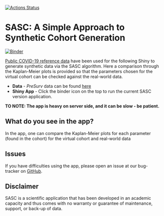 [![Actions Status](https://github.com/Fraunhofer-ITMP/SASC/workflows/repo2docker/badge.svg)](https://github.com/Fraunhofer-ITMP/SASC/actions)

# SASC:  A Simple Approach to Synthetic Cohort Generation
[![Binder](https://mybinder.org/badge_logo.svg)](https://mybinder.org/v2/gh/Fraunhofer-ITMP/SASC/main?urlpath=shiny/)

[Public COVID-19 reference data](https://github.com/HAIRLAB/Pre_Surv_COVID_19/tree/master/data) have been used for the following Shiny to generate synthetic data via the SASC algorithm. Here a comparison through the Kaplan-Meier plots is provided so that the parameters chosen for the virtual cohort can be checked against the real-world data.

- **Data** - *PreSurv* data can be found [here](https://github.com/HAIRLAB/Pre_Surv_COVID_19/tree/master/data)
- **Shiny App** - Click the binder icon on the top to run the current SASC version application.

<b>TO NOTE: The app is heavy on server side, and it can be slow - be patient.</b> 

## What do you see in the app?
In the app, one can compare the Kaplan-Meier plots for each parameter (found in the cohort) for the virtual cohort and real-world data


## Issues
If you have difficulties using the app, please open an issue at our bug-tracker on [GitHub](https://github.com/Fraunhofer-ITMP/SASC/issues).


## Disclaimer
SASC is a scientific application that has been developed in an academic capacity and thus comes with no warranty or guarantee of maintenance, support, or back-up of data.
